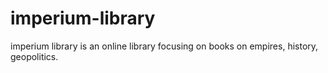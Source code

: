 # imperium-library
 imperium library is an online library focusing on books on empires, history, geopolitics.

